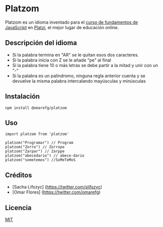 # Platzom

Platzom es un idioma inventado para el [curso de fundamentos de JavaScript](https://platzi.com/js) en [Platzi](https://platzi.com), el mejor lugar de educación online.

## Descripción del idioma

- Si la palabra termina en "AR" se le quitan esos dos caracteres.
- Si la palabra inicia con Z se le añade "pe" al final
- Si la palabra tiene 10 o más letras se debe partir a la mitad y unir con un "-"
- Si la palabra es un palíndromo, ninguna regla anterior cuenta y se devuelve la misma palabra intercalando mayúsculas y minúsculas

## Instalación

```
npm install @omarefg/platzom
```

## Uso

```
import platzom from 'platzom'

platzom("Programar") // Program
platzom("Zorro") // Zorrope
platzom("Zarpar") // Zarppe
platzom("abecedario") // abece-dario
platzom("sometemos") //SoMeTeMoS
```

## Créditos
- [Sacha Lifszyc] (https://twitter.com/slifszyc)
- [Omar Flores] (https://twitter.com/omarefg)

## Licencia

[MIT](https://opensource.org/licenses/MIT)
